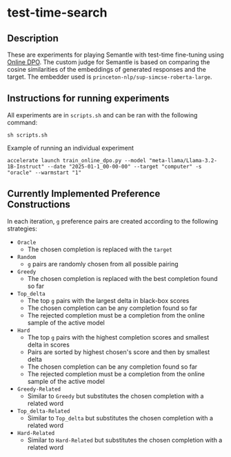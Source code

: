 # test-time-search

## Description
These are experiments for playing Semantle with test-time fine-tuning using [Online DPO](https://huggingface.co/docs/trl/en/online_dpo_trainer). The custom judge for Semantle is based on comparing the cosine similarities of the embeddings of generated responses and the target. The embedder used is `princeton-nlp/sup-simcse-roberta-large`.

## Instructions for running experiments
All experiments are in `scripts.sh` and can be ran with the following command:
```
sh scripts.sh
```

Example of running an individual experiment
```
accelerate launch train_online_dpo.py --model "meta-llama/Llama-3.2-1B-Instruct" --date "2025-01-1_00-00-00" --target "computer" -s "oracle" --warmstart "1"
```

## Currently Implemented Preference Constructions
In each iteration, `g` preference pairs are created according to the following strategies:
- `Oracle`
  - The chosen completion is replaced with the `target`
- `Random`
  - `g` pairs are randomly chosen from all possible pairing
- `Greedy`
  - The chosen completion is replaced with the best completion found so far
- `Top_delta`
  - The top `g` pairs with the largest delta in black-box scores
  - The chosen completion can be any completion found so far
  - The rejected completion must be a completion from the online sample of the active model
- `Hard`
  - The top `g` pairs with the highest completion scores and smallest delta in scores
  - Pairs are sorted by highest chosen's score and then by smallest delta 
  - The chosen completion can be any completion found so far
  - The rejected completion must be a completion from the online sample of the active model
- `Greedy-Related`
  - Similar to `Greedy` but substitutes the chosen completion with a related word
- `Top_delta-Related`
  - Similar to `Top_delta` but substitutes the chosen completion with a related word
- `Hard-Related`
  - Similar to `Hard-Related` but substitutes the chosen completion with a related word
